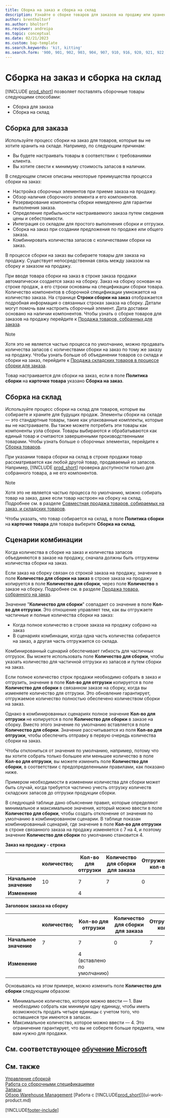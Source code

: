 ```yaml
---
title: Сборка на заказ и сборка на склад
description: Узнайте о сборке товаров для заказов на продажу или хранении на складе для будущих продаж.
author: brentholtorf
ms.author: bholtorf
ms.reviewer: andreipa
ms.topic: conceptual
ms.date: 02/21/2023
ms.custom: bap-template
ms.search.keywords: 'kit, kitting'
ms.search.form: '900, 901, 902, 903, 904, 907, 910, 916, 920, 921, 922, 923, 940, 941, 942, 930, 931, 932, 914, 915, 905'
---
```

# <a name="understanding-assemble-to-order-and-assemble-to-stock"></a><a name="understanding-assemble-to-order-and-assemble-to-stock"></a>Сборка на заказ и сборка на склад

[!INCLUDE [prod_short](includes/prod_short.md)] позволяет поставлять сборочные товары следующими способами:

* Сборка для заказа  
* Сборка на склад  

## <a name="assemble-to-order"></a><a name="assemble-to-order"></a>Сборка для заказа

Используйте процесс сборки на заказ для товаров, которые вы не хотите хранить на складе. Например, по следующим причинам:

* Вы будете настраивать товары в соответствии с требованиями клиента.
* Вы хотите свести к минимуму стоимость запасов в наличии.

В следующем списке описаны некоторые преимущества процесса сборки на заказ:  

* Настройка сборочных элементов при приеме заказа на продажу.  
* Обзор наличия сборочного элемента и его компонентов.  
* Резервирование компоненты сборки немедленно для гарантии выполнения заказа.  
* Определение прибыльности настраиваемого заказа путем сведения цены и себестоимости.  
* Интеграция со складом для простого выполнения сборки и отгрузки.  
* Сборка на заказ при создании предложения по продаже или общего заказа.  
* Комбинировать количества запасов с количествами сборки на заказ.  

В процессе сборки на заказ вы собираете товары для заказа на продажу. Существует непосредственная связь между заказом на сборку и заказом на продажу.  

При вводе товара сборки на заказ в строке заказа продажи автоматически создается заказ на сборку. Заказ на сборку основан на строке продаж, а его строки основаны на спецификации сборки товара. Количество компонентов в сборочной спецификации умножается на количество заказа. На странице **Строки сборки на заказ** отображается подробная информация о связанных строках заказа на сборку. Детали могут помочь вам настроить сборочный элемент. Дата доставки основано на наличии компонентов. Чтобы узнать о сборке товаров для заказов на продажу перейдите к [Продажа товаров, собранных для заказа](assembly-how-to-sell-items-assembled-to-order.md).  

> [!NOTE]  
> Хотя это не является частью процесса по умолчанию, можно продавать количества запасов с количествами сборки на заказ по тому же заказу на продажу. Чтобы узнать больше об объединении товаров со склада и сборки на заказ, перейдите к [Продажа складских товаров в процессе сборки для заказа](assembly-how-to-sell-inventory-items-in-assemble-to-order-flows.md).  

Товар настраивается для сборки на заказ, если в поле **Политика сборки** на **карточке товара** указано **Сборка на заказ**.  

## <a name="assemble-to-stock"></a><a name="assemble-to-stock"></a>Сборка на склад

Используйте процесс сборки на склад для товаров, которые вы собираете и храните для будущих продаж. Элементы сборки на складе — это стандартные товары, такие как упакованные комплекты, которые вы не настраиваете. Вы также можете потребить эти товары как компоненты узла сборки. Товары выбираются и обрабатываются как единый товар и считаются завершенными производственными товарами. Чтобы узнать больше о сборочных элементах, перейдите к [Сборка товаров](assembly-how-to-assemble-items.md).  

При указании товара сборки на склад в строке продажи товар рассматривается как любой другой товар, продаваемый из запасов. Например, [!INCLUDE [prod_short](includes/prod_short.md)] проверка доступности только для собранного товара, а не его компонентов.  

> [!NOTE]  
> Хотя это не является частью процесса по умолчанию, можно собирать товар на заказ, даже если товар настроен на сборку на склад. Подробнее см. в разделе [Совместная продажа товаров, собираемых на заказ, и складских товаров](assembly-how-to-sell-assemble-to-order-items-and-inventory-items-together.md).  

Чтобы указать, что товар собирается на склад, в поле **Политика сборки** на **карточке товара** для товара выберите **Сборка на склад**.  

## <a name="combination-scenarios"></a><a name="combination-scenarios"></a>Сценарии комбинации

Когда количества в сборке на заказ и количества запасов объединяются в заказе на продажу, сначала должны быть отгружены количества сборки на заказ.  

Если заказ на сборку связан со строкой заказа на продажу, значение в поле **Количество для сборки на заказ** в строке заказа на продажу копируется в поле **Количество для сборки**, через поле **Количество** в заказе на сборку. Подробнее см. в разделе [Продажа товара, собранного на заказ](assembly-how-to-sell-items-assembled-to-order.md).  

Значение "**Количество для сборки**" совпадает со значение в поле **Кол-во для отгрузки**. Это отношение управляет тем, как вы отгружаете частичные и полные количества сборки на заказ:

* Когда полное количество в строке заказа на продажу собрано на заказ
* В сценариях комбинации, когда одна часть количества собирается на заказ, а другая часть отгружается со склада.

Комбинированный сценарий обеспечивает гибкость для частичных отгрузок. Вы можете использовать поле **Количество для сборки**, чтобы указать количество для частичной отгрузки из запасов и путем сборки на заказ.  

Если полное количество строк продажи необходимо собрать в заказ и отгрузить, значение в поле **Кол-во для отгрузки** копируется в поле **Количество для сборки** в связанном заказе на сборку, когда вы изменяете количество для отгрузки. Это обновление гарантирует, отгружаемое количество полностью обеспечено количеством сборки на заказ.  

Однако в комбинированных сценариях полное значение **Кол-во для отгрузки** не копируется в поле **Количество для сборки** в заказе на сборку. Вместо этого значение по умолчанию вставляется в поле **Количество для сборки**. Значение рассчитывается из поля **Кол-во для отгрузки**, чтобы обеспечить отправку в первую очередь количества сборки на заказ.

Чтобы отклониться от значения по умолчанию, например, потому что вы хотите собрать только большее или меньшее количество в поле **Кол-во для отгрузки**, вы можете изменить поле **Количество для сборки**, в соответствии с предопределенными правилами, как показано ниже.  

Примером необходимости в изменении количества для сборки может быть случай, когда требуется частично учесть отгрузку количеств складских запасов до отгрузки продукции сборки.  

В следующей таблице дано объяснение правил, которые определяют минимальное и максимальное значения, который можно ввести в поле **Количество для сборки**, чтобы создать отклонение от значения по умолчанию в комбинированном сценарии. В таблице показан комбинированный сценарий, где значение в поле **Кол-во для отгрузки** в строке связанного заказа на продажу изменяется с 7 на 4, и поэтому значение **Количество для сборки** по умолчанию становится 4.  

**Заказ на продажу - строка**

|                | **количество;** | **Кол-во для отгрузки** | **Количество для сборки для заказа** | **Отгруженное кол-во** |
|----------------|--------------|------------------|-------------------------------|----------------------|
|**Начальное значение**| 10          | 7                | 7                             | 0                    |
|**Изменение**      |              | 4                |                               |                      |

**Заголовок заказа на сборку**

|                | **количество;** | **Кол-во для отгрузки** | **Количество для сборки для заказа** | **Отгруженное кол-во** |
|----------------|--------------|------------------|-------------------------------|----------------------|
|**Начальное значение**| 7           | 7                | 0                             | 7                    |
|**Изменение**      |              | 4 (вставлено по умолчанию)|                         |                      |

Основываясь на этом примере, можно изменить поле **Количество для сборки** следующим образом:  

* Минимальное количество, которое можно ввести — 1. Вам необходимо собрать как минимум одну единицу, чтобы иметь возможность продать четыре единицы с учетом того, что оставшиеся три имеются в запасах.  
* Максимальное количество, которое можно ввести — 4. Это ограничение гарантирует, что вы не соберете больше предмета, чем вам нужно для продажи.  

## <a name="see-related-microsoft-training"></a><a name="see-related-microsoft-training"></a>См. соответствующее [обучение Microsoft](/training/paths/assemble-items-dynamics-365-business-central/)

## <a name="see-also"></a><a name="see-also"></a>См. также

[Управление сборкой](assembly-assemble-items.md)  
[Работа со сборочными спецификациями](assembly-how-work-assembly-boms.md)  
[Запасы](inventory-manage-inventory.md)  
[Обзор Warehouse Management](design-details-warehouse-management.md)
[Работа с [!INCLUDE[prod_short](includes/prod_short.md)]](ui-work-product.md)

[!INCLUDE[footer-include](includes/footer-banner.md)]
